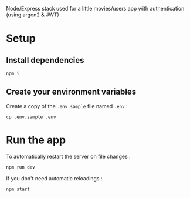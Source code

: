 Node/Express stack used for a little movies/users app with authentication (using argon2 & JWT)


# Setup

## Install dependencies
```sh
npm i
```
## Create your environment variables

Create a copy of the `.env.sample` file named `.env` : 

```
cp .env.sample .env
```

# Run the app

To automatically restart the server on file changes : 

```sh
npm run dev
```

If you don't need automatic reloadings : 

```sh
npm start
```

